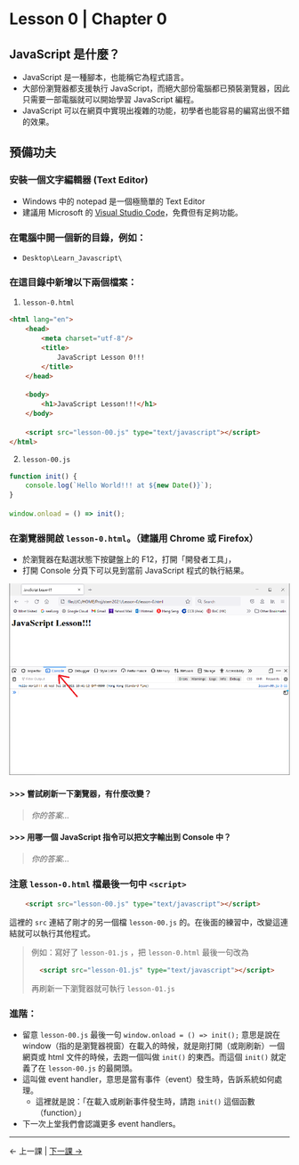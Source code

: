 # Lesson 0 | Chapter 0

## JavaScript 是什麼？
- JavaScript 是一種腳本，也能稱它為程式語言。
- 大部份瀏覽器都支援執行 JavaScript，而絕大部份電腦都已預裝瀏覽器，因此只需要一部電腦就可以開始學習 JavaScript 編程。
- JavaScript 可以在網頁中實現出複雜的功能，初學者也能容易的編寫出很不錯的效果。

## 預備功夫

### 安裝一個文字編輯器 (Text Editor)
- Windows 中的 notepad 是一個極簡單的 Text Editor
- 建議用 Microsoft 的 [Visual Studio Code](https://code.visualstudio.com/)，免費但有足夠功能。

### 在電腦中開一個新的目錄，例如：
- `Desktop\Learn_Javascript\`

### 在這目錄中新增以下兩個檔案：
1. `lesson-0.html`
```html
<html lang="en">
	<head>
		<meta charset="utf-8"/>
		<title>
			JavaScript Lesson 0!!!
		</title>
	</head>

	<body>
		<h1>JavaScript Lesson!!!</h1>
	</body>

	<script src="lesson-00.js" type="text/javascript"></script>
</html>
```

2. `lesson-00.js`
```javascript
function init() {
	console.log(`Hello World!!! at ${new Date()}`);
}

window.onload = () => init();
```

### 在瀏覽器開啟 `lesson-0.html`。（建議用 Chrome 或 Firefox）

- 於瀏覽器在點選狀態下按鍵盤上的 F12，打開「開發者工具」，
- 打開 Console 分頁下可以見到當前 JavaScript 程式的執行結果。

![Dev Tools - Console](dev-tools0.png)

#### >>> 嘗試刷新一下瀏覽器，有什麼改變？
> _你的答案..._

#### >>> 用哪一個 JavaScript 指令可以把文字輸出到 Console 中？
> _你的答案..._

### 注意 `lesson-0.html` 檔最後一句中 `<script>`
```html
	<script src="lesson-00.js" type="text/javascript"></script>
```

這裡的 `src` 連結了剛才的另一個檔 `lesson-00.js` 的。在後面的練習中，改變這連結就可以執行其他程式。
> 例如：寫好了 `lesson-01.js` ，把 `lesson-0.html` 最後一句改為
> ```html
> 	<script src="lesson-01.js" type="text/javascript"></script>
> ```
> 再刷新一下瀏覽器就可執行 `lesson-01.js`

### 進階：
- 留意 `lesson-00.js` 最後一句 `window.onload = () => init();` 意思是說在 window（指的是瀏覽器視窗）在載入的時候，就是剛打開（或剛刷新）一個網頁或 html 文件的時候，去跑一個叫做 `init()` 的東西。而這個 `init()` 就定義了在 `lesson-00.js` 的最開頭。
- 這叫做 event handler，意思是當有事件（event）發生時，告訴系統如何處理。
  - 這裡就是說：「在載入或刷新事件發生時，請跑 `init()` 這個函數（function）」
- 下一次上堂我們會認識更多 event handlers。

---

← 上一課 | [下一課 →](lesson-01.md)
